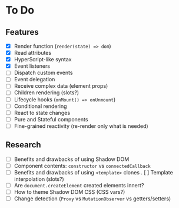 # To Do

## Features

- [x] Render function (`render(state) => dom`)
- [x] Read attributes
- [x] HyperScript-like syntax
- [x] Event listeners
- [ ] Dispatch custom events
- [ ] Event delegation
- [ ] Receive complex data (element props)
- [ ] Children rendering (slots?)
- [ ] Lifecycle hooks (`onMount() => onUnmount`)
- [ ] Conditional rendering
- [ ] React to state changes
- [ ] Pure and Stateful components
- [ ] Fine-grained reactivity (re-render only what is needed)

## Research

- [ ] Benefits and drawbacks of using Shadow DOM
- [ ] Component contents: `constructor` vs `connectedCallback`
- [ ] Benefits and drawbacks of using `<template>` clones . [ ] Template
      interpolation (slots?)
- [ ] Are `document.createElement` created elements innert?
- [ ] How to theme Shadow DOM CSS (CSS vars?)
- [ ] Change detection (`Proxy` vs `MutationObserver` vs getters/setters)
